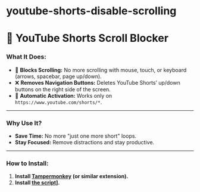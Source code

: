 # youtube-shorts-disable-scrolling
# 🚫 YouTube Shorts Scroll Blocker

### **What It Does:**
- 🛑 **Blocks Scrolling:** No more scrolling with mouse, touch, or keyboard (arrows, spacebar, page up/down). 
- ❌ **Removes Navigation Buttons:** Deletes YouTube Shorts’ up/down buttons on the right side of the screen.
- 🎯 **Automatic Activation:** Works only on `https://www.youtube.com/shorts/*`.

---

### **Why Use It?**
- **Save Time:** No more "just one more short" loops.
- **Stay Focused:** Remove distractions and stay productive.
---

### **How to Install:**
1. **Install [Tampermonkey](https://www.tampermonkey.net/) (or similar extension).**
2. **Install [the script](https://www.tampermonkey.net/)].**
